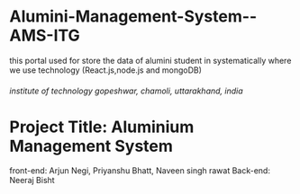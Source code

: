 # Alumini-Management-System--AMS-ITG
this portal used for store the data of alumini student in systematically where we use technology (React.js,node.js and mongoDB)

###### institute of technology gopeshwar, chamoli, uttarakhand, india
# Project Title: Aluminium Management System
front-end: Arjun Negi, Priyanshu Bhatt, Naveen singh rawat
Back-end: Neeraj Bisht 




<!-- This template provides a minimal setup to get React working in Vite with HMR and some ESLint rules.

Currently, two official plugins are available:

- [@vitejs/plugin-react](https://github.com/vitejs/vite-plugin-react/blob/main/packages/plugin-react/README.md) uses [Babel](https://babeljs.io/) for Fast Refresh
- [@vitejs/plugin-react-swc](https://github.com/vitejs/vite-plugin-react-swc) uses [SWC](https://swc.rs/) for Fast Refresh -->
